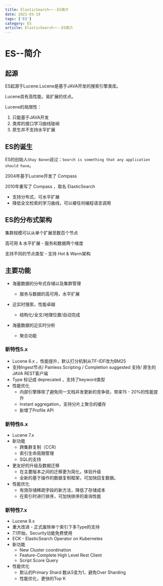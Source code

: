 ```yaml
---
title: ElasticSearch一--ES简介
date: 2021-03-19
tags: ['ES']
category: ES
article: ElasticSearch一--ES简介
---
```


# ES--简介

## 起源

ES起源于Lucene.Lucene是基于JAVA开发的搜索引擎类库。

Lucene具有高性能，易扩展的优点。

Lucene的局限性：
1. 只能基于JAVA开发
2. 类库的接口学习曲线陡峭
3. 原生并不支持水平扩展

## ES的诞生

ES的创始人`Shay Banon`说过：`Search is something that any application should have`。

2004年基于Lucene开发了 Compass

2010年重写了 Compass ，取名 ElasticSearch
- 支持分布式，可水平扩展
- 降低全文检索的学习曲线，可以被任何编程语言调用

## ES的分布式架构

集群规模可以从单个扩展至数百个节点

高可用 & 水平扩展
    - 服务和数据两个维度

支持不同的节点类型
    - 支持 Hot & Warm架构


## 主要功能

- 海量数据的分布式存储以及集群管理
    - 服务与数据的高可用，水平扩展

- 近实时搜索，性能卓越
    - 结构化/全文/地理位置/自动完成

- 海量数据的近实时分析
    - 聚合功能

### 新特性5.x

- Lucene 6.x ，性能提升，默认打分机制从TF-IDF改为BM25
- 支持Ingest节点/ Painless Scripting / Completion suggested 支持/ 原生的JAVA REST客户端
- Type 标记成 deprecated ，支持了keyword类型
- 性能优化
    - 内部引擎移除了避免同一文档并发更新的竞争锁，带来15 - 20%的性能提升
    - Instant aggregation，支持分片上聚合的缓存
    - 新增了Profile API

### 新特性6.x

- Lucene 7.x
- 新功能
    - 跨集群复制（CCR）
    - 索引生命周期管理
    - SQL的支持
- 更友好的升级及数据迁移
    - 在主要版本之间的迁移更为简化，体验升级
    - 全新的基于操作的数据复制框架，可加快回复数据。
- 性能优化
    - 有效存储稀疏字段的新方法，降低了存储成本
    - 在索引时进行排序，可加快排序的查询性能

### 新特性7.x

- Lucene 8.x
- 重大改进 - 正式废除单个索引下多Type的支持
- 7.1开始，Security功能免费使用
- ECK - ElasticSearch Operator on Kubernetes
- 新功能
    - New Cluster coordination
    - Feature-Complete High Level Rest Client
    - Script Score Query
- 性能优化
    - 默认的Primary Shard 数从5变为1，避免Over Sharding
    - 性能优化，更快的Top K